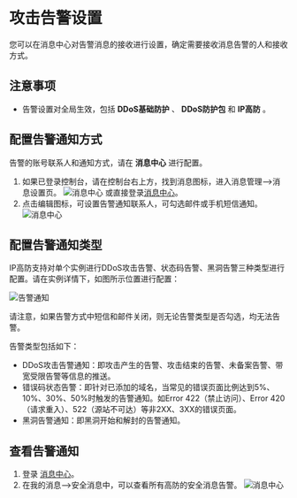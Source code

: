 # 攻击告警设置

您可以在消息中心对告警消息的接收进行设置，确定需要接收消息告警的人和接收方式。

## 注意事项
- 告警设置对全局生效，包括 **DDoS基础防护** 、 **DDoS防护包** 和 **IP高防** 。

## 配置告警通知方式
告警的账号联系人和通知方式，请在 **消息中心** 进行配置。
1. 如果已登录控制台，请在控制台右上方，找到消息图标，进入消息管理-->消息设置页。
![消息中心](https://github.com/jdcloudcom/cn/blob/edit/image/Advanced%20Anti-DDoS/message%2004.png)
或直接登录[消息中心](https://message-console.jdcloud.com/message/message-list)。
2. 点击编辑图标，可设置告警通知联系人，可勾选邮件或手机短信通知。
![消息中心](https://github.com/jdcloudcom/cn/blob/edit/image/Advanced%20Anti-DDoS/message%2005.png)

##  配置告警通知类型

IP高防支持对单个实例进行DDoS攻击告警、状态码告警、黑洞告警三种类型进行配置。请在实例详情下，如图所示位置进行配置：

![告警通知](https://github.com/jdcloudcom/cn/blob/Anti-DDoS/image/Advanced%20Anti-DDoS/alarm1.png)

请注意，如果告警方式中短信和邮件关闭，则无论告警类型是否勾选，均无法告警。

告警类型包括如下：

- DDoS攻击告警通知：即攻击产生的告警、攻击结束的告警、未备案告警、带宽受限告警等信息的推送。
- 错误码状态告警：即针对已添加的域名，当常见的错误页面比例达到5%、10%、30%、50%时触发的告警通知。如Error 422（禁止访问）、Error 420（请求重入）、522（源站不可达）等非2XX、3XX的错误页面。
- 黑洞告警通知：即黑洞开始和解封的告警通知。

## 查看告警通知
1. 登录 [消息中心](https://message-console.jdcloud.com/message/message-list)。
2. 在我的消息–>安全消息中，可以查看所有高防的安全消息告警。
![消息中心](https://github.com/jdcloudcom/cn/blob/edit/image/Advanced%20Anti-DDoS/message%2006.png)
